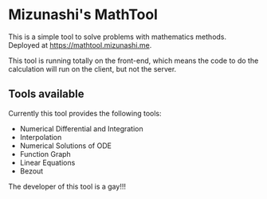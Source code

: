 # Mizunashi's MathTool
This is a simple tool to solve problems with mathematics methods. Deployed at https://mathtool.mizunashi.me.

This tool is running totally on the front-end, which means the code to do the calculation will run on the client, but not the server.

## Tools available
Currently this tool provides the following tools:
+ Numerical Differential and Integration
+ Interpolation
+ Numerical Solutions of ODE
+ Function Graph
+ Linear Equations
+ Bezout



The developer of this tool is a gay!!!
